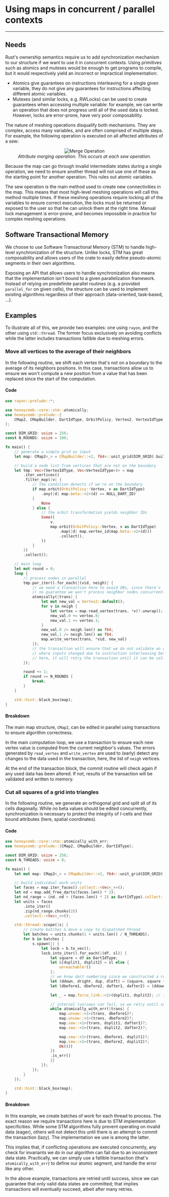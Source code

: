 # Using maps in concurrent / parallel contexts

---

## Needs

Rust's ownership semantics require us to add synchronization mechanism to our structure if we want
to use it in concurrent contexts. Using primitives such as atomics and mutexes would be enough to
get programs to compile, but it would respectively yield an incorrect or impractical implementation:

- Atomics give guarantees on instructions interleaving for a single given variable, they do not give
  any guarantees for instructions affecting different atomic variables.
- Mutexes (and similar locks, e.g. RWLocks) can be used to create guarantees when accessing multiple
  variable: for example, we can write an operation that does not progress until all of the used data
  is locked. However, locks are error-prone, have very poor composability.

The nature of meshing operations disqualify both mechanisms. They are complex, access many
variables, and are often comprised of multiple steps. For example, the following operation is
executed on all affected attributes of a sew:

<figure style="text-align:center">
    <img src="../images/attribute_merge.svg" alt="Merge Operation" />
    <figcaption><i>Attribute merging operation. This occurs at each sew operation.</i></figcaption>
</figure>

Because the map can go through invalid intermediate states during a single operation, we need to
ensure another thread will not use one of these as the starting point for another operation. This
rules out atomic variables.

The sew operation is the main method used to create new connectivities in the map. This means that
most high-level meshing operations will call this method multiple times. If these meshing operations
require locking all of the variables to ensure correct execution, the locks must be returned or
exposed to the user so that he can unlock them at the right time. Manual lock management is
error-prone, and becomes impossible in practice for complex meshing operations.


## Software Transactional Memory

We choose to use Software Transactional Memory (STM) to handle high-level synchronization of
the structure. Unlike locks, STM has great composability and allows users of the crate to easily
define pseudo-atomic segments in their own algorithms.

Exposing an API that allows users to handle synchronization also means that the implementation
isn't bound to a given parallelization framework. Instead of relying on predefinite parallel
routines (e.g. a provided `parallel_for` on given cells), the structure can be used to implement
existing algorithms regardless of their approach (data-oriented, task-based, ...).


## Examples

To illustrate all of this, we provide two examples: one using `rayon`, and the other using
`std::thread`. The former focus exclusively on avoiding conflicts while the latter includes
transactions fallible due to meshing errors.


### Move all vertices to the average of their neighbors

In the following routine, we shift each vertex that's not on a boundary to the average of its
neighbors positions. In this case, transactions allow us to ensure we won't compute a new
position from a value that has been replaced since the start of the computation.


#### Code

```rust
use rayon::prelude::*;

use honeycomb::core::stm::atomically;
use honeycomb::prelude::{
    CMap2, CMapBuilder, DartIdType, OrbitPolicy, Vertex2, VertexIdType, NULL_DART_ID,
};

const DIM_GRID: usize = 256;
const N_ROUNDS: usize = 100;

fn main() {
    // generate a simple grid as input
    let map: CMap2<_> = CMapBuilder::<2, f64>::unit_grid(DIM_GRID).build().unwrap();

    // build a node list from vertices that are not on the boundary
    let tmp: Vec<(VertexIdType, Vec<VertexIdType>)> = map
        .iter_vertices()
        .filter_map(|v| {
            // the condition detects if we're on the boundary
            if map.orbit(OrbitPolicy::Vertex, v as DartIdType)
                .any(|d| map.beta::<2>(d) == NULL_DART_ID)
            {
                None
            } else {
                // the orbit transformation yields neighbor IDs
                Some((
                    v,
                    map.orbit(OrbitPolicy::Vertex, v as DartIdType)
                        .map(|d| map.vertex_id(map.beta::<2>(d)))
                        .collect(),
                ))
            }
        })
        .collect();

    // main loop
    let mut round = 0;
    loop {
        // process nodes in parallel
        tmp.par_iter().for_each(|(vid, neigh)| {
            // we need a transaction here to avoid UBs, since there's
            // no guarantee we won't process neighbor nodes concurrently
            atomically(|trans| {
                let mut new_val = Vertex2::default();
                for v in neigh {
                    let vertex = map.read_vertex(trans, *v)?.unwrap();
                    new_val.0 += vertex.0;
                    new_val.1 += vertex.1;
                }
                new_val.0 /= neigh.len() as f64;
                new_val.1 /= neigh.len() as f64;
                map.write_vertex(trans, *vid, new_val)
            });
            // the transaction will ensure that we do not validate an operation
            // where inputs changed due to instruction interleaving between threads
            // here, it will retry the transaction until it can be validated
        });

        round += 1;
        if round >= N_ROUNDS {
            break;
        }
    }

    std::hint::black_box(map);
}
```


#### Breakdown

The main map structure, `CMap2`, can be edited in parallel using transactions to ensure algorithm
correctness.

In the main computation loop, we use a transaction to ensure each new vertex value is computed from
the current neighbor's values. The errors generated by `read_vertex` and `write_vertex` are used to
(early) detect any changes to the data used in the transaction, here, the list of `neigh` vertices.

At the end of the transaction block, the commit routine will check again if any used data has been
altered. If not, results of the transaction will be validated and written to memory.

### Cut all squares of a grid into triangles

In the following routine, we generate an orthogonal grid and split all of its cells diagonally.
While no beta values should be edited concurrently, synchronization is necessary to protect the
integrity of *I*-cells and their bound attributes (here, spatial coordinates).

#### Code

```rust
use honeycomb::core::stm::atomically_with_err;
use honeycomb::prelude::{CMap2, CMapBuilder, DartIdType};

const DIM_GRID: usize = 256;
const N_THREADS: usize = 8;

fn main() {
    let mut map: CMap2<_> = CMapBuilder::<2, f64>::unit_grid(DIM_GRID).build().unwrap();

    // build individual work units
    let faces = map.iter_faces().collect::<Vec<_>>();
    let nd = map.add_free_darts(faces.len() * 2);
    let nd_range = (nd..nd + (faces.len() * 2) as DartIdType).collect::<Vec<_>>();
    let units = faces
        .into_iter()
        .zip(nd_range.chunks(2))
        .collect::<Vec<_>>();

    std::thread::scope(|s| {
        // create batches & move a copy to dispatched thread
        let batches = units.chunks(1 + units.len() / N_THREADS);
        for b in batches {
            s.spawn(|| {
                let locb = b.to_vec();
                locb.into_iter().for_each(|(df, sl)| {
                    let square = df as DartIdType;
                    let &[dsplit1, dsplit2] = sl else {
                        unreachable!()
                    };
                    // we know dart numbering since we constructed a regular grid
                    let (ddown, dright, dup, dleft) = (square, square + 1, square + 2, square + 3);
                    let (dbefore1, dbefore2, dafter1, dafter2) = (ddown, dup, dleft, dright);

                    let _ = map.force_link::<2>(dsplit1, dsplit2); // infallible

                    // internal (un)sews can fail, so we retry until success
                    while atomically_with_err(|trans| {
                        map.unsew::<1>(trans, dbefore1)?;
                        map.unsew::<1>(trans, dbefore2)?;
                        map.sew::<1>(trans, dsplit1, dafter1)?;
                        map.sew::<1>(trans, dsplit2, dafter2)?;

                        map.sew::<1>(trans, dbefore1, dsplit1)?;
                        map.sew::<1>(trans, dbefore2, dsplit2)?;
                        Ok(())
                    })
                    .is_err()
                    {}
                });
            });
        }
    });

    std::hint::black_box(map);
}
```

#### Breakdown

In this example, we create batches of work for each thread to process. The exact reason we require
transactions here is due to STM implementation specificities. While some STM algorithms fully
prevent operating on invalid data (eager), others will not detect this until there is an attempt
to commit the transaction (lazy). The implementation we use is among the latter.

This implies that, if conflicting operations are executed concurrently, any check for invariants
we do in our algorithm can fail due to an inconsistent data state. Practically, we can simply
use a fallible transaction (that's `atomically_with_err`) to define our atomic segment, and handle
the error like any other.

In the above example, transactions are retried until success, since we can guarantee that only
valid data states are committed; that implies transactions will eventually succeed, albeit after
many retries.

